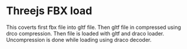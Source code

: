 # Threejs FBX load

This coverts first fbx file into gltf file. Then gltf file in compressed using drco compression. Then file is loaded with gltf and draco loader. Uncompression is done while loading using draco decoder.